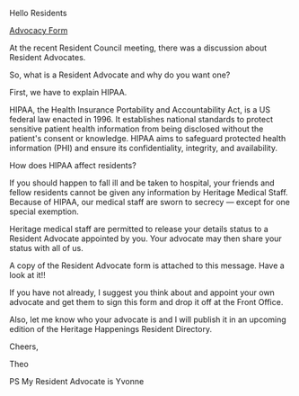 Hello Residents

[Advocacy Form]( https://heritage-happenings.github.io/Tips-and-Tricks\Advocate-Form-Updated.pdf )

At the recent Resident Council meeting, there was a discussion about Resident Advocates.

So, what is a Resident Advocate and why do you want one?

First, we have to explain HIPAA.

HIPAA, the Health Insurance Portability and Accountability Act, is a US federal law enacted in 1996. It establishes national standards to protect sensitive patient health information from being disclosed without the patient's consent or knowledge. HIPAA aims to safeguard protected health information (PHI) and ensure its confidentiality, integrity, and availability.

How does HIPAA affect residents?

If you should happen to fall ill and be taken to hospital, your friends and fellow residents cannot be given any information by Heritage Medical Staff. Because of HIPAA, our medical staff are sworn to secrecy — except for one special exemption.

Heritage medical staff are permitted to release your details status to a Resident Advocate appointed by you. Your advocate may then share your status with all of us.

A copy of the Resident Advocate form is attached to this message. Have a look at it!!

If you have not already, I suggest you think about and appoint your own advocate and get them to sign this form and drop it off at the Front Office.

Also, let me know who your advocate is and I will publish it in an upcoming edition of the Heritage Happenings Resident Directory.

Cheers,

Theo

PS My Resident Advocate is Yvonne
